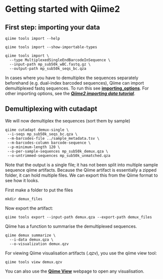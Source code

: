 # Getting started with Qiime2


## First step: importing your data


```
qiime tools import --help
```

```
qiime tools import --show-importable-types
```

```
qiime tools import \
  --type MultiplexedSingleEndBarcodeInSequence \
  --input-path mp_sub50k_wBC.fastq.gz \
  --output-path mp_sub50k_seqs_bc.qza
```

In cases where you have to demultiplex the sequences separately beforehand (e.g. dual-index barcoded sequences), Qiime can import demultiplexed fastq sequences. To run this see [**importing_options**](). For other importing options, see the [***Qiime2 importing data tutorial***](https://docs.qiime2.org/2019.10/tutorials/importing/).

## Demultiplexing with cutadapt

We will now demultiplex the sequences (sort them by sample)

```
qiime cutadapt demux-single \
 --i-seqs mp_sub50k_seqs_bc.qza \
 --m-barcodes-file ../sample_metadata.tsv \
 --m-barcodes-column barcode-sequence \
 --p-minimum-length 120 \
 --o-per-sample-sequences mp_sub50k_demux.qza \
 --o-untrimmed-sequences mp_sub50k_unmatched.qza
```

Note that the output is a single file; it has not been split into multiple sample sequence qiime artifacts. Because the Qiime artifact is essentially a zipped folder, it can hold multiple files. We can export this from the Qiime format to see how it looks. 

First make a folder to put the files

```
mkdir demux_files
```

Now export the artifact:

```
qiime tools export --input-path demux.qza --export-path demux_files
```


Qiime has a function to summarise the demultiplexed sequences. 

```
qiime demux summarize \
  --i-data demux.qza \
  --o-visualization demux.qzv
```

For viewing Qiime visualisation artifacts (.qzv), you use the qiime view tool:

```
qiime tools view demux.qzv
```

You can also use the [**Qiime View**](https://view.qiime2.org/) webpage to open any visualisation.  















